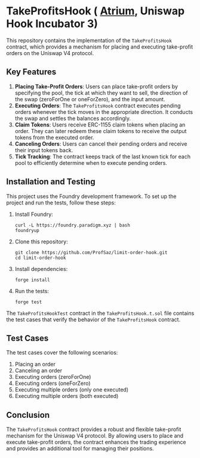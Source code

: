 # TakeProfitsHook ( [Atrium](https://atrium.academy/uniswap-old),  Uniswap Hook Incubator 3)
This repository contains the implementation of the `TakeProfitsHook` contract, which provides a mechanism for placing and executing take-profit orders on the Uniswap V4 protocol.

## Key Features
1. **Placing Take-Profit Orders**: Users can place take-profit orders by specifying the pool, the tick at which they want to sell, the direction of the swap (zeroForOne or oneForZero), and the input amount.
2. **Executing Orders**: The `TakeProfitsHook` contract executes pending orders whenever the tick moves in the appropriate direction. It conducts the swap and settles the balances accordingly.
3. **Claim Tokens**: Users receive ERC-1155 claim tokens when placing an order. They can later redeem these claim tokens to receive the output tokens from the executed order.
4. **Canceling Orders**: Users can cancel their pending orders and receive their input tokens back.
5. **Tick Tracking**: The contract keeps track of the last known tick for each pool to efficiently determine when to execute pending orders.

## Installation and Testing
This project uses the Foundry development framework. To set up the project and run the tests, follow these steps:

1. Install Foundry:
   ```
   curl -L https://foundry.paradigm.xyz | bash
   foundryup
   ```
2. Clone this repository:
   ```
   git clone https://github.com/ProfSaz/limit-order-hook.git
   cd limit-order-hook
   ```
3. Install dependencies:
   ```
   forge install
   ```
4. Run the tests:
   ```
   forge test
   ```

The `TakeProfitsHookTest` contract in the `TakeProfitsHook.t.sol` file contains the test cases that verify the behavior of the `TakeProfitsHook` contract.

## Test Cases
The test cases cover the following scenarios:
1. Placing an order
2. Canceling an order
3. Executing orders (zeroForOne)
4. Executing orders (oneForZero)
5. Executing multiple orders (only one executed)
6. Executing multiple orders (both executed)

## Conclusion
The `TakeProfitsHook` contract provides a robust and flexible take-profit mechanism for the Uniswap V4 protocol. By allowing users to place and execute take-profit orders, the contract enhances the trading experience and provides an additional tool for managing their positions.